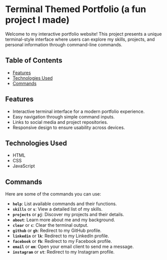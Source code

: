 # Terminal Themed Portfolio (a fun project I made)

Welcome to my interactive portfolio website! This project presents a unique terminal-style interface where users can explore my skills, projects, and personal information through command-line commands.

## Table of Contents
- [Features](#features)
- [Technologies Used](#technologies-used)
- [Commands](#commands)

## Features
- Interactive terminal interface for a modern portfolio experience.
- Easy navigation through simple command inputs.
- Links to social media and project repositories.
- Responsive design to ensure usability across devices.

## Technologies Used
- HTML
- CSS
- JavaScript

## Commands
Here are some of the commands you can use:

- **`help`**: List available commands and their functions.
- **`skills`** or **`s`**: View a detailed list of my skills.
- **`projects`** or **`pj`**: Discover my projects and their details.
- **`about`**: Learn more about me and my background.
- **`clear`** or **`c`**: Clear the terminal output.
- **`github`** or **`gh`**: Redirect to my GitHub profile.
- **`linkedin`** or **`lk`**: Redirect to my LinkedIn profile.
- **`facebook`** or **`fb`**: Redirect to my Facebook profile.
- **`email`** or **`em`**: Open your email client to send me a message.
- **`instagram`** or **`st`**: Redirect to my Instagram profile.


